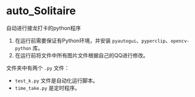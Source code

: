 # auto_Solitaire
自动进行接龙打卡的python程序

1. 在运行前需要保证有Python环境，并安装 `pyautogui`、`pyperclip`、`opencv-python` 库。
2. 在运行前将文件中所有图片文件根据自己的QQ进行修改。 

文件夹中有两个 `.py` 文件：
- `test_k.py` 文件是自动化运行脚本。
- `time_take.py` 是定时程序。



   

